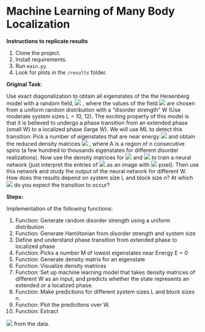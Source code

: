 # Machine Learning of Many Body Localization

**Instructions to replicate results**

1. Clone the project.
2. Install requirements.
3. Run ``main.py``.
4. Look for plots in the ``/results`` folder.

**Original Task**:

Use exact diagonalization to obtain all eigenstates of the the Heisenberg model with a
random field, 
<img src="https://render.githubusercontent.com/render/math?math=H=J\sum_i \vec{S}_i\cdot\vec{S}_{i%2B1}-\sum_ih_iS_i^z">
, where the values of the field <img src="https://render.githubusercontent.com/render/math?math=H=h_i \in \left[-W, W\right]">
 are
chosen from a uniform random distribution with a “disorder strength” W (Use moderate
system sizes L = 10, 12). The exciting property of this model is that it is believed to
undergo a phase transition from an extended phase (small W) to a localized phase (large
W). We will use ML to detect this transition: Pick a number of eigenstates that are
near energy <img src="https://render.githubusercontent.com/render/math?math=E = 0">
 and obtain the reduced density matrices 
 <img src="https://render.githubusercontent.com/render/math?math=\rho^A">
 , where A is a region
of n consecutive spins (a few hundred to thousands eigenstates for different disorder
realizations). Now use the density matrices for 
<img src="https://render.githubusercontent.com/render/math?math=W = 0.5J">
 and 
 <img src="https://render.githubusercontent.com/render/math?math=W = 8.0J">
 to train a
neural network (just interpret the entries of 
<img src="https://render.githubusercontent.com/render/math?math=\rho^A">
 as an image with 
 <img src="https://render.githubusercontent.com/render/math?math=2^n \times 2^n">
  pixel). Then
use this network and study the output of the neural network for different W. How does
the results depend on system size L and block size n? At which 
<img src="https://render.githubusercontent.com/render/math?math=W_c ">
do you expect the
transition to occur?

**Steps:**

Implementation of the following functions:
1. Function: Generate random disorder strength using a uniform distribution
2. Function: Generate Hamiltonian from disorder strength and system size
3. Define and understand phase transition from extended phase to localized phase
4. Function: Picks a number M of lowest eigenstates near Energy E = 0
5. Function: Generate density matrix for an eigenstate
6. Function: Visualize density matrices
7. Function: Set up machine learning model that takes density matrices of different W as an input, 
and predicts whether the state represents an extended or a localized phase.
8. Function: Make predictions for different system sizes L and block sizes n.
9. Function: Plot the predicitons over W.
10. Function: Extract 
<img src="https://render.githubusercontent.com/render/math?math=W_c ">
from the data.
